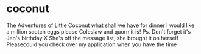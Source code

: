 # coconut
The Adventures of Little Coconut
what shall we have for dinner
I would like a million scotch eggs please
Coleslaw and quorn it is!
Ps. Don't forget it's Jen's birthday X
She's off the message list, she brought it on herself
Pleasecould you check over my application when you have the time
